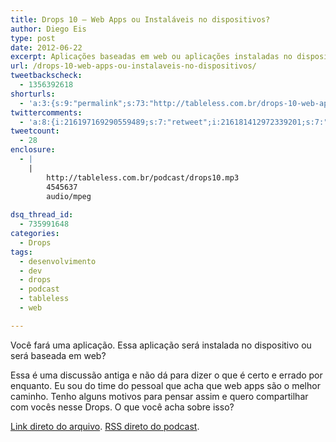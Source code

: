```yaml
---
title: Drops 10 – Web Apps ou Instaláveis no dispositivos?
author: Diego Eis
type: post
date: 2012-06-22
excerpt: Aplicações baseadas em web ou aplicações instaladas no dispositivos?
url: /drops-10-web-apps-ou-instalaveis-no-dispositivos/
tweetbackscheck:
  - 1356392618
shorturls:
  - 'a:3:{s:9:"permalink";s:73:"http://tableless.com.br/drops-10-web-apps-ou-instalaveis-no-dispositivos/";s:7:"tinyurl";s:26:"http://tinyurl.com/cym7csc";s:4:"isgd";s:19:"http://is.gd/bvOBfW";}'
twittercomments:
  - 'a:8:{i:216197169290559489;s:7:"retweet";i:216181412972339201;s:7:"retweet";i:216180507115925505;s:7:"retweet";i:216172946828439552;s:7:"retweet";i:216023104365924352;s:7:"retweet";i:215977721887604737;s:7:"retweet";i:215976976719159296;s:7:"retweet";i:215972337051385857;s:7:"retweet";}'
tweetcount:
  - 28
enclosure:
  - |
    |
        http://tableless.com.br/podcast/drops10.mp3
        4545637
        audio/mpeg
        
dsq_thread_id:
  - 735991648
categories:
  - Drops
tags:
  - desenvolvimento
  - dev
  - drops
  - podcast
  - tableless
  - web

---
```

Você fará uma aplicação. Essa aplicação será instalada no dispositivo ou será baseada em web?

Essa é uma discussão antiga e não dá para dizer o que é certo e errado por enquanto. Eu sou do time do pessoal que acha que web apps são o melhor caminho. Tenho alguns motivos para pensar assim e quero compartilhar com vocês nesse Drops. O que você acha sobre isso?



[Link direto do arquivo][1]. [RSS direto do podcast][2].

 [1]: http://tableless.com.br/podcast/drops10.mp3
 [2]: feed://tableless.com.br/categoria/podcasts/feed/